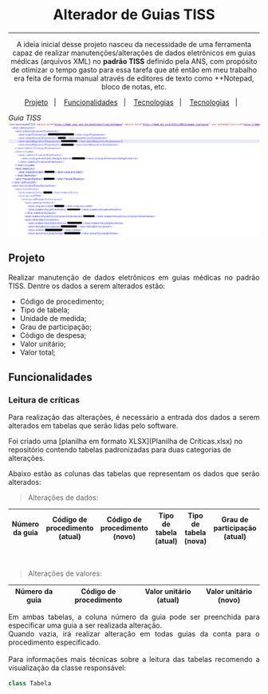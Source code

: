 <h1 align="center">Alterador de Guias TISS</h1>

---

<p align="center">A ideia inicial desse projeto nasceu da necessidade de uma ferramenta capaz de realizar manutenções/alterações de 
dados eletrônicos em guias médicas (arquivos XML) no <b>padrão TISS</b> definido pela ANS, com propósito 
de otimizar o tempo gasto para essa tarefa que até então em meu trabalho era feita de forma manual através de editores de texto como 
++Notepad, bloco de notas, etc.</p>

<p align="center">
    <a href="#-Projeto">Projeto</a>&nbsp;&nbsp;&nbsp;|&nbsp;&nbsp;&nbsp;
    <a href="#-Funcionalidades">Funcionalidades</a>&nbsp;&nbsp;&nbsp;|&nbsp;&nbsp;&nbsp;
    <a href="#-Tecnologias">Tecnologias</a>&nbsp;&nbsp;&nbsp;|&nbsp;&nbsp;&nbsp;
    <a href="#-Tecnologias">Tecnologias</a>&nbsp;&nbsp;&nbsp;|&nbsp;&nbsp;&nbsp;
    

</p>

_Guia TISS_
<img src="guia_TISS.png">

## Projeto

<p align="justify">Realizar manutenção de dados eletrônicos em guias médicas no padrão TISS. Dentre os dados a serem
alterados estão: </p>

* Código de procedimento;
* Tipo de tabela;
* Unidade de medida;
* Grau de participação;
* Código de despesa;
* Valor unitário;
* Valor total;

## Funcionalidades

### Leitura de críticas

<p align="justify">Para realização das alterações, é necessário a entrada dos dados a serem alterados em tabelas
que serão lidas pelo software.</p>

Foi criado uma [planilha em formato XLSX](Planilha de Críticas.xlsx) no repositório contendo tabelas padronizadas 
para duas categorias de alterações.

<p align="justify">Abaixo estão as colunas das tabelas que representam os dados que serão alterados:</p>

> Alterações de dados:

| Número da guia | Código de procedimento (atual) | Código de procedimento (novo) | Tipo de tabela (atual) | Tipo de tabela (nova) | Grau de participação (atual) | Grau de participação (novo) | Código de despesa (atual) | Código de despesa (novo) | Unidade de Medida (atual) | Unidade de Medida (novo) |
|----------------|--------------------------------|-------------------------------|------------------------|-----------------------|------------------------------|-----------------------------|---------------------------|--------------------------|---------------------------|--------------------------|

<br>

> Alterações de valores:

| Número da guia | Código de procedimento | Valor unitário (atual) | Valor unitário (novo) |
|----------------|------------------------|------------------------|-----------------------|


<p align="justify">Em ambas tabelas, a coluna número da guia pode ser preenchida para especificar uma guia a ser realizada alteração.<br>
Quando vazia, irá realizar alteração em todas guias da conta para o procedimento especificado.<br><br>
Para informações mais técnicas sobre a leitura das tabelas recomendo a visualização da classe responsável: </p>

```Python
class Tabela
```

